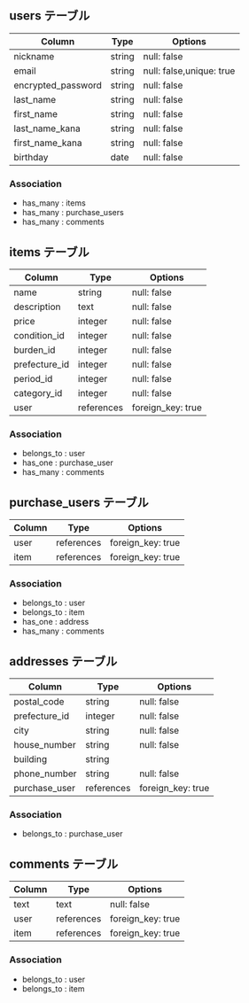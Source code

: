 ## users テーブル

| Column             | Type     | Options                  |
| ------------------ | -------- | ------------------------ |
| nickname           | string   | null: false              |
| email              | string   | null: false,unique: true |
| encrypted_password | string   | null: false              |
| last_name          | string   | null: false              |
| first_name         | string   | null: false              |
| last_name_kana     | string   | null: false              |
| first_name_kana    | string   | null: false              |
| birthday           | date     | null: false              |

### Association

- has_many : items
- has_many : purchase_users
- has_many : comments

## items テーブル

| Column         | Type       | Options           |
| -------------- | ---------- | ----------------- |
| name           | string     | null: false       |
| description    | text       | null: false       |
| price          | integer    | null: false       |
| condition_id   | integer    | null: false       |
| burden_id      | integer    | null: false       |
| prefecture_id  | integer    | null: false       |
| period_id      | integer    | null: false       |
| category_id    | integer    | null: false       |
| user           | references | foreign_key: true |

### Association

- belongs_to : user
- has_one : purchase_user
- has_many : comments


## purchase_users テーブル

| Column  | Type       | Options           |
| ------- | ---------- | ----------------- |
| user    | references | foreign_key: true |
| item    | references | foreign_key: true |

### Association

- belongs_to : user
- belongs_to : item
- has_one : address
- has_many : comments

## addresses テーブル
| Column        | Type       | Options           |
| ------------- | ---------- | ----------------- |
| postal_code   | string     | null: false       |
| prefecture_id | integer    | null: false       |
| city          | string     | null: false       |
| house_number  | string     | null: false       |
| building      | string     |                   |
| phone_number  | string     | null: false       |
| purchase_user | references | foreign_key: true |

### Association

- belongs_to : purchase_user

## comments テーブル
| Column   | Type       | Options           |
| -------- | ------     | -----------       |
| text     | text       | null: false       |
| user     | references | foreign_key: true |
| item     | references | foreign_key: true |

### Association

- belongs_to : user
- belongs_to : item
